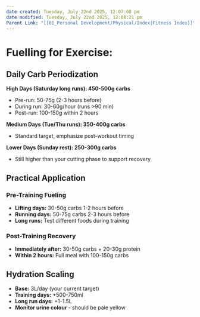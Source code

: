 ```yaml
---
date created: Tuesday, July 22nd 2025, 12:07:08 pm
date modified: Tuesday, July 22nd 2025, 12:08:21 pm
Parent Link: "[[01_Personal Development/Physical/Index|Fitness Index]]"
---
```


# Fuelling for Exercise:

## **Daily Carb Periodization**

**High Days (Saturday long runs): 450-500g carbs**
- Pre-run: 50-75g (2-3 hours before)
- During run: 30-60g/hour (runs >90 min)
- Post-run: 100-150g within 2 hours

**Medium Days (Tue/Thu runs): 350-400g carbs**
- Standard target, emphasize post-workout timing

**Lower Days (Sunday rest): 250-300g carbs**
- Still higher than your cutting phase to support recovery

## **Practical Application**

### **Pre-Training Fueling**
- **Lifting days:** 30-50g carbs 1-2 hours before
- **Running days:** 50-75g carbs 2-3 hours before
- **Long runs:** Test different foods during training

### **Post-Training Recovery**
- **Immediately after:** 30-50g carbs + 20-30g protein
- **Within 2 hours:** Full meal with 100-150g carbs

## **Hydration Scaling**
- **Base:** 3L/day (your current target)
- **Training days:** +500-750ml
- **Long run days:** +1-1.5L
- **Monitor urine colour** - should be pale yellow